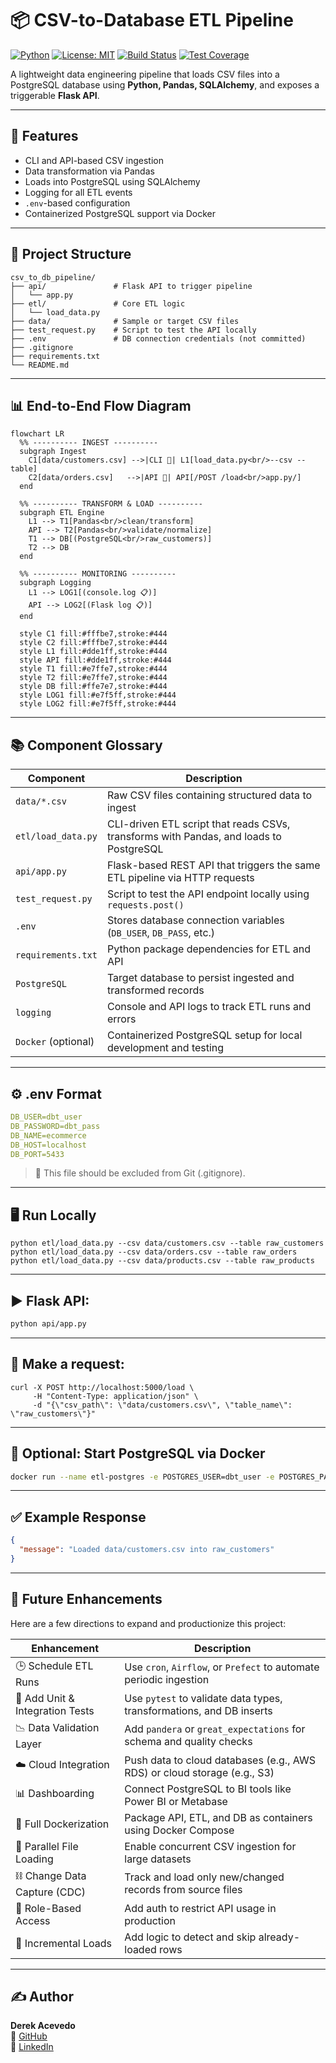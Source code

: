 # 📦 CSV-to-Database ETL Pipeline

[![Python](https://img.shields.io/badge/python-3.12-blue?logo=python)](https://www.python.org/)
[![License: MIT](https://img.shields.io/badge/License-MIT-green.svg)](LICENSE)
[![Build Status](https://img.shields.io/badge/build-passing-brightgreen)](https://github.com/poloman2308/csv-to-db-pipeline/actions)
[![Test Coverage](https://img.shields.io/badge/coverage-100%25-blue)](https://github.com/poloman2308/csv-to-db-pipeline)

A lightweight data engineering pipeline that loads CSV files into a PostgreSQL database using **Python, Pandas, SQLAlchemy**, and exposes a triggerable **Flask API**.

---

## 🚀 Features

- CLI and API-based CSV ingestion
- Data transformation via Pandas
- Loads into PostgreSQL using SQLAlchemy
- Logging for all ETL events
- `.env`-based configuration
- Containerized PostgreSQL support via Docker

---

## 🧱 Project Structure

```plaintext
csv_to_db_pipeline/
├── api/               # Flask API to trigger pipeline
│   └── app.py
├── etl/               # Core ETL logic
│   └── load_data.py
├── data/              # Sample or target CSV files
├── test_request.py    # Script to test the API locally
├── .env               # DB connection credentials (not committed)
├── .gitignore
├── requirements.txt
└── README.md
```

---

## 📊 End-to-End Flow Diagram

```mermaid
flowchart LR
  %% ---------- INGEST ----------
  subgraph Ingest
    C1[data/customers.csv] -->|CLI 🧩| L1[load_data.py<br/>--csv --table]
    C2[data/orders.csv]   -->|API 🚀| API[/POST /load<br/>app.py/]
  end

  %% ---------- TRANSFORM & LOAD ----------
  subgraph ETL Engine
    L1 --> T1[Pandas<br/>clean/transform]
    API --> T2[Pandas<br/>validate/normalize]
    T1 --> DB[(PostgreSQL<br/>raw_customers)]
    T2 --> DB
  end

  %% ---------- MONITORING ----------
  subgraph Logging
    L1 --> LOG1[(console.log 📋)]
    API --> LOG2[(Flask log 📋)]
  end

  style C1 fill:#fffbe7,stroke:#444
  style C2 fill:#fffbe7,stroke:#444
  style L1 fill:#dde1ff,stroke:#444
  style API fill:#dde1ff,stroke:#444
  style T1 fill:#e7ffe7,stroke:#444
  style T2 fill:#e7ffe7,stroke:#444
  style DB fill:#ffe7e7,stroke:#444
  style LOG1 fill:#e7f5ff,stroke:#444
  style LOG2 fill:#e7f5ff,stroke:#444
```

---

## 📚 Component Glossary

| Component           | Description                                                                            |
| ------------------- | -------------------------------------------------------------------------------------- |
| `data/*.csv`        | Raw CSV files containing structured data to ingest                                     |
| `etl/load_data.py`  | CLI-driven ETL script that reads CSVs, transforms with Pandas, and loads to PostgreSQL |
| `api/app.py`        | Flask-based REST API that triggers the same ETL pipeline via HTTP requests             |
| `test_request.py`   | Script to test the API endpoint locally using `requests.post()`                        |
| `.env`              | Stores database connection variables (`DB_USER`, `DB_PASS`, etc.)                      |
| `requirements.txt`  | Python package dependencies for ETL and API                                            |
| `PostgreSQL`        | Target database to persist ingested and transformed records                            |
| `logging`           | Console and API logs to track ETL runs and errors                                      |
| `Docker` (optional) | Containerized PostgreSQL setup for local development and testing                       |

---

## ⚙️ .env Format

```yaml
DB_USER=dbt_user
DB_PASSWORD=dbt_pass
DB_NAME=ecommerce
DB_HOST=localhost
DB_PORT=5433
```
> 🔐 This file should be excluded from Git (.gitignore).

---

## 🖥️ Run Locally

```
python etl/load_data.py --csv data/customers.csv --table raw_customers
python etl/load_data.py --csv data/orders.csv --table raw_orders
python etl/load_data.py --csv data/products.csv --table raw_products
```

---

## ▶️ Flask API:

```bash
python api/app.py
```

---

## 🔁 Make a request:

```
curl -X POST http://localhost:5000/load \
     -H "Content-Type: application/json" \
     -d "{\"csv_path\": \"data/customers.csv\", \"table_name\": \"raw_customers\"}"
```

---

## 🐳 Optional: Start PostgreSQL via Docker

```bash
docker run --name etl-postgres -e POSTGRES_USER=dbt_user -e POSTGRES_PASSWORD=dbt_pass -e POSTGRES_DB=ecommerce -p 5433:5432 -d postgres:15
```

---

## ✅ Example Response

```json
{
  "message": "Loaded data/customers.csv into raw_customers"
}
```

---

## 🚧 Future Enhancements

Here are a few directions to expand and productionize this project:

| Enhancement                     | Description                                                              |
| ------------------------------- | ------------------------------------------------------------------------ |
| 🕒 Schedule ETL Runs            | Use `cron`, `Airflow`, or `Prefect` to automate periodic ingestion       |
| 🧪 Add Unit & Integration Tests | Use `pytest` to validate data types, transformations, and DB inserts     |
| 📉 Data Validation Layer        | Add `pandera` or `great_expectations` for schema and quality checks      |
| ☁️ Cloud Integration            | Push data to cloud databases (e.g., AWS RDS) or cloud storage (e.g., S3) |
| 📊 Dashboarding                 | Connect PostgreSQL to BI tools like Power BI or Metabase                 |
| 🐳 Full Dockerization           | Package API, ETL, and DB as containers using Docker Compose              |
| 🧵 Parallel File Loading        | Enable concurrent CSV ingestion for large datasets                       |
| ⛓️ Change Data Capture (CDC)    | Track and load only new/changed records from source files                |
| 🔐 Role-Based Access            | Add auth to restrict API usage in production                             |
| 🔁 Incremental Loads            | Add logic to detect and skip already-loaded rows                         |

---

## ✍️ Author

**Derek Acevedo**  
📍 [GitHub](https://github.com/poloman2308)  
📄 [LinkedIn](https://www.linkedin.com/in/derekacevedo86)



